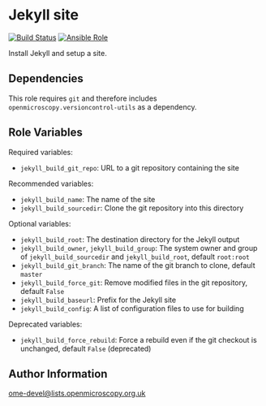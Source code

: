 Jekyll site
===========

[![Build Status](https://travis-ci.org/openmicroscopy/ansible-role-jekyll-build.svg)](https://travis-ci.org/openmicroscopy/ansible-role-jekyll-build)
[![Ansible Role](https://img.shields.io/ansible/role/14762.svg)](https://galaxy.ansible.com/openmicroscopy/jekyll-build/)

Install Jekyll and setup a site.


Dependencies
------------

This role requires `git` and therefore includes
`openmicroscopy.versioncontrol-utils` as a dependency.


Role Variables
--------------

Required variables:

- `jekyll_build_git_repo`: URL to a git repository containing the site

Recommended variables:

- `jekyll_build_name`: The name of the site
- `jekyll_build_sourcedir`: Clone the git repository into this directory

Optional variables:

- `jekyll_build_root`: The destination directory for the Jekyll output
- `jekyll_build_owner`, `jekyll_build_group`: The system owner and group of `jekyll_build_sourcedir` and `jekyll_build_root`, default `root:root`
- `jekyll_build_git_branch`: The name of the git branch to clone, default `master`
- `jekyll_build_force_git`: Remove modified files in the git repository, default `False`
- `jekyll_build_baseurl`: Prefix for the Jekyll site
- `jekyll_build_config`: A list of configuration files to use for building

Deprecated variables:

- `jekyll_build_force_rebuild`: Force a rebuild even if the git checkout is unchanged, default `False` (deprecated)

Author Information
------------------

ome-devel@lists.openmicroscopy.org.uk
